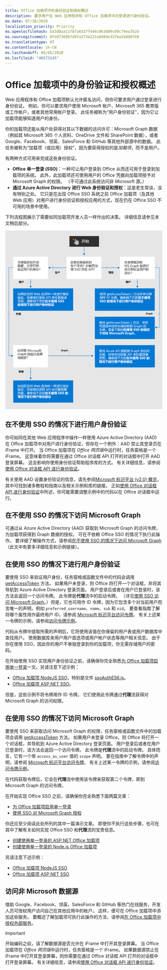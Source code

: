 ```yaml
---
title: Office 加载项中的身份验证和授权概述
description: 要求用户在 Web 应用程序和 Office 加载项中对登录进行身份验证。
ms.date: 07/30/2020
localization_priority: Priority
ms.openlocfilehash: ba3d0aa11f8fa6537f444c063809c89c79ea7b2b
ms.sourcegitcommit: 8fdd7369bfd97a273e222a0404e337ba2b8807b0
ms.translationtype: HT
ms.contentlocale: zh-CN
ms.lasthandoff: 08/05/2020
ms.locfileid: "46573145"
---
```

# <a name="overview-of-authentication-and-authorization-in-office-add-ins"></a>Office 加载项中的身份验证和授权概述

Web 应用程序和 Office 加载项默认允许匿名访问，但你可要求用户通过登录进行身份验证。 例如，你可以要求用户使用 Microsoft 帐户、Microsoft 365 教育版或工作帐户，或者其他常用帐户登录。 此任务被称为“用户身份验证”，因为它让加载项能够知道用户的身份。

你的加载项还能从用户处获得对其以下数据的访问许可：Microsoft Graph 数据（例如其 Microsoft 365 个人资料、OneDrive 文件和 SharePoint 数据），或者 Google、Facebook、领英、SalesForce 和 GitHub 等其他外部源中的数据。 此任务被称为“加载项（或应用）授权”，因为要获得授权的是*加载项*，而不是用户。

有两种方式可用来完成这些身份验证。

- **Office 单一登录 (SSO)**：一种可让用户登录到 Office 从而还可用于登录到加载项的系统。 此外，此加载项还可使用用户的 Office 凭据向加载项授予对 Microsoft Graph 的权限。 （不可通过此系统访问非 Microsoft 源。）
- **通过 Azure Active Directory 进行 Web 身份验证和授权**：这是老生常谈，没有特别之处。 它只是在出现 Office SSO 系统之前 Office 加载项（及其他 Web 应用）对用户进行身份验证和授权应用的方式，现在仍在 Office SSO 不可用的场景中使用。

下列流程图展示了需要如同加载项开发人员一样作出的决策。 详细信息请参见本文稍后部分。

![一张图像，它显示了在 Office 加载项中实现身份验证和授权的决策流程图](../images/authflowchart.png)

## <a name="user-authentication-without-sso"></a>在不使用 SSO 的情况下进行用户身份验证

你可如同在其他 Web 应用程序中操作一样使用 Azure Active Directory (AAD) 在 Office 加载项中对用户进行身份验证，但存在一个例外：AAD 禁止其登录页在 iFrame 中打开。 当 Office 加载项在 *Office 网页版*中运行时，任务窗格是一个 iFrame。 这意味着你将需要在通过 Office 对话框 API 打开的对话框中打开 AAD 登录屏幕。 这会影响你使用身份验证帮助程序库的方式。 有关详细信息，请参阅[使用 Office 对话框 API 进行身份验证](auth-with-office-dialog-api.md)。

有关使用 AAD 设置身份验证的信息，请先参阅[Microsoft 标识平台 (v2.0) 概览](/azure/active-directory/develop/v2-overview)，其中可找到诸多教程和指南以及相关示例和库的链接。 正如[使用 Office 对话框 API 进行身份验证](auth-with-office-dialog-api.md)中所述，你可能需要调整示例中的代码以在 Office 对话框中运行。

## <a name="access-to-microsoft-graph-without-sso"></a>在不使用 SSO 的情况下访问 Microsoft Graph

可通过从 Azure Active Directory (AAD) 获取到 Microsoft Graph 的访问令牌，为加载项获得到 Graph 数据的授权。 可在不依赖 Office SSO 的情况下执行此操作。 要详细了解操作方式，请参阅[在不使用 SSO 的情况下访问 Microsoft Graph](authorize-to-microsoft-graph-without-sso.md)（此文中有更多详细信息和示例链接）。

## <a name="user-authentication-with-sso"></a>在使用 SSO 的情况下进行用户身份验证

要使用 SSO 来验证用户身份，任务窗格或函数文件中的代码会调用 [getAccessToken](/javascript/api/office-runtime/officeruntime.auth#getaccesstoken-options-) 方法。 如果用户未登录，则 Office 将打开一个对话框，并将其导航到 Azure Active Directory 登录页面。 用户登录后或者在用户已登录时，该方法会返回一个访问令牌。 此令牌是**代理**流中的启动令牌。 （详见[使用 SSO 访问 Microsoft Graph](#access-to-microsoft-graph-with-sso)。）但是，它也可用作 ID 令牌，因为它包含多个对当前用户而言唯一的声明，例如 `preferred_username`、`name`、`sub` 和 `oid`。 要查看指南了解将哪个属性用作最终用户 ID，请参阅 [Microsoft 标识平台访问令牌](https://docs.microsoft.com/azure/active-directory/develop/access-tokens#payload-claims)。 有关上述某一令牌的示例，请参阅[访问令牌示例](sso-in-office-add-ins.md#example-access-token)。

代码从令牌中提取所需的声明后，它将使用该值在你保留的用户表或用户数据库中查找用户。 使用数据库来用户用户首选项或用户帐户状态等用户相关信息。 由于你在使用 SSO，因此你的用户不单独登录到你的加载项，你无需存储用户的密码。

在开始使用 SSO 实现用户身份验证之前，请确保你完全熟悉[为 Office 加载项启用单一登录](sso-in-office-add-ins.md)一文。另请注意下述示例：

- [Office 加载项 NodeJS SSO](https://github.com/OfficeDev/Office-Add-in-NodeJS-SSO)，特别是文件 [ssoAuthES6.js](https://github.com/OfficeDev/Office-Add-in-NodeJS-SSO/blob/master/Complete/public/javascripts/ssoAuthES6.js)。
- [Office 加载项 ASP.NET SSO](https://github.com/OfficeDev/Office-Add-in-ASPNET-SSO)。

但是，这些示例不将令牌用作 ID 令牌。 它们使用此令牌通过**代理**流获得对 Microsoft Graph 的访问权限。

## <a name="access-to-microsoft-graph-with-sso"></a>在使用 SSO 的情况下访问 Microsoft Graph

要使用 SSO 来获取访问 Microsoft Graph 的权限，任务窗格或函数文件中的加载项会调用 [getAccessToken](/javascript/api/office-runtime/officeruntime.auth#getaccesstoken-options-) 方法。 如果用户未登录 Office，则 Office 将打开一个对话框，并导航到 Azure Active Directory 登录页面。 用户登录后或者在用户已登录时，该方法会返回一个访问令牌。 此令牌是**代理**流中的启动令牌。 具体而言，它有一个带 `access_as_user` 值的 `scope` 声明。 要在指南中了解令牌中的声明，请参阅 [Microsoft 标识平台访问令牌](https://docs.microsoft.com/azure/active-directory/develop/access-tokens#payload-claims)。 有关上述某一令牌的示例，请参阅[访问令牌示例](sso-in-office-add-ins.md#example-access-token)。

在代码获取令牌后，它会在**代理**流中使用该令牌来获取第二个令牌，即到 Microsoft Graph 的访问令牌。

在开始实现 Office SSO 之前，请确保你完全熟悉下面两篇文章：

- [为 Office 加载项启用单一登录](sso-in-office-add-ins.md)
- [使用 SSO 对 Microsoft Graph 授权](authorize-to-microsoft-graph.md)

你还应至少阅读此处所列的其中一篇演示文章。 即使你不执行这些步骤，也可在其中了解有关如何实现 Office SSO 和**代理**流的宝贵信息。 

- [创建使用单一登录的 ASP.NET Office 加载项](create-sso-office-add-ins-aspnet.md)
- [创建使用单一登录的 Node.js Office 加载项](create-sso-office-add-ins-nodejs.md)

另请注意下述示例：

- [Office 加载项 NodeJS SSO](https://github.com/OfficeDev/Office-Add-in-NodeJS-SSO)
- [Office 加载项 ASP.NET SSO](https://github.com/OfficeDev/Office-Add-in-ASPNET-SSO)

## <a name="access-to-non-microsoft-data-sources"></a>访问非 Microsoft 数据源

借助 Google、Facebook、领英、SalesForce 和 GitHub 等热门在线服务，开发人员可授权用户访问自己在其他应用中的帐户。 这样，便可在 Office 加载项中添加这些服务。 要概述了解加载项可执行此操作的方法，请参阅[在 Office 加载项中授权外部服务](auth-external-add-ins.md)。

> [!IMPORTANT]
> 开始编码之前，请了解数据源是否允许在 iFrame 中打开其登录屏幕。 当 Office 加载项在 *Office 网页版*中运行时，任务窗格是一个 iFrame。 如果数据源禁止在 iFrame 中打开其登录屏幕，则你需要在通过 Office 对话框 API 打开的对话框中打开登录屏幕。 有关详细信息，请参阅[使用 Office 对话框 API 进行身份验证](auth-with-office-dialog-api.md)。
